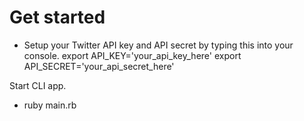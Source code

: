 # Get started

- Setup your Twitter API key and API secret by typing this into your console.
export API_KEY='your_api_key_here'
export API_SECRET='your_api_secret_here'

Start CLI app.
- ruby main.rb
